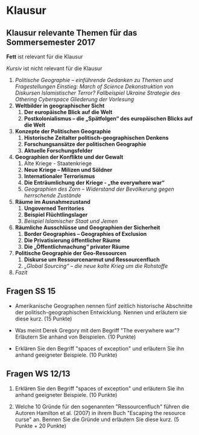 # Klausur


## Klausur relevante Themen für das Sommersemester 2017
**Fett** ist relevant für die Klausur

*Kursiv* ist nicht relevant für die Klausur

1. *Politische Geographie – einführende Gedanken zu Themen und*
   *Fragestellungen*
   *Einstieg: March of Science*
   *Dekonstruktion von Diskursen*
   *Islamistischer Terror?*
   *Fallbeispiel Ukraine*
   *Strategie des Othering*
   *Cyberspace*
   *Gliederung der Vorlesung*
2. **Weltbilder in geographischer Sicht**
   1. **Der europäische Blick auf die Welt**
   2. **Postkolonialismus – die „Spätfolgen“ des europäischen Blicks auf die Welt**
3. **Konzepte der Politischen Geographie** 
   1. **Historische Zeitalter politisch-geographischen Denkens**
   2. **Forschungsansätze der politischen Geographie**
   3. **Aktuelle Forschungsfelder**
4. **Geographien der Konflikte und der Gewalt** 
   1. Alte Kriege - Staatenkriege
   2. **Neue Kriege – Milizen und Söldner**
   3. **Internationaler Terrorismus**
   4. **Die Enträumlichung der Kriege - „the everywhere war“**
   5. *Geographien des Zorn – Widerstand der Bevölkerung gegen herrschende Zustände*
5. **Räume im Ausnahmezustand**
   1. **Ungoverned Territories**
   2. **Beispiel Flüchtlingslager**
   3. *Beispiel Islamischer Staat und Jemen*
6. **Räumliche Ausschlüsse und Geographien der Sicherheit**
   1. **Border Geographies – Geographies of Exclusion**
   2. **Die Privatisierung öffentlicher Räume**
   3. **Die „Öffentlichmachung“ privater Räume**
7. **Politische Geographie der Geo-Ressourcen**
   1. **Diskurse um Ressourcenarmut und Ressourcenfluch**
   2. *„Global Sourcing“ – die neue kalte Krieg um die Rohstoffe*
8. *Fazit*


## Fragen SS 15

-	Amerikanische Geographen nennen fünf zeitlich historische Abschnitte der politisch-geographischen Entwicklung. Nennen und erläutern sie diese kurz. (15 Punkte)

-	Was meint Derek Gregory mit dem Begriff "The everywhere war"? Erläutern Sie anhand von Beispielen. (10 Punkte)
-	Erklären Sie den Begriff "spaces of exception" und erläutern Sie ihn anhand geeigneter Beispiele. (10 Punkte)


## Fragen WS 12/13

1. Erklären Sie den Begriff "spaces of exception" und erläutern Sie ihn anhand geeigneter Beispiele. (10 Punkte)

2. Welche 10 Gründe für den sogenannten "Ressourcenfluch" führen die Autoren Hamilton et al. (2007) in ihrem Buch "Escaping the resource curse" an. Bennen Sie die Gründe und erläutern Sie diese kurz. (5 Punkte + 20 Punkte)
